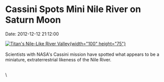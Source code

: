 Cassini Spots Mini Nile River on Saturn Moon
============================================

Date: 2012-12-12 21:12:00

[![Titan\'s Nile-Like River
Valley](http://www.jpl.nasa.gov/images/cassini/20121212/pia16197-th.jpg){width="100"
height="75"}](http://www.jpl.nasa.gov/news/news.cfm?release=2012-394&rn=news.xml&rst=3621)\
\
Scientists with NASA\'s Cassini mission have spotted what appears to be
a miniature, extraterrestrial likeness of the Nile River.

\
\
